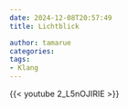 ```yaml
---
date: 2024-12-08T20:57:49
title: Lichtblick

author: tamarue
categories:
tags: 
- Klang 
---
```


{{< youtube 2_L5nOJIRIE >}}